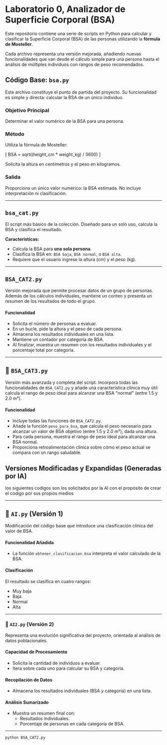 # Laboratorio 0, Analizador de Superficie Corporal (BSA)
Este repositorio contiene una serie de scripts en Python para calcular y clasificar la Superficie Corporal (BSA) de las personas utilizando la **fórmula de Mosteller**.

Cada archivo representa una versión mejorada, añadiendo nuevas funcionalidades que van desde el cálculo simple para una persona hasta el análisis de múltiples individuos con rangos de peso recomendados.

## Código Base: `bsa.py`

Este archivo constituye el punto de partida del proyecto. Su funcionalidad es simple y directa: calcular la BSA de un único individuo.

### Objetivo Principal
Determinar el valor numérico de la BSA para una persona.

### Método
Utiliza la fórmula de Mosteller:

\[
    BSA = sqrt((height_cm * weight_kg) / 3600)
\]

Solicita la altura en centímetros y el peso en kilogramos.

###  Salida
Proporciona un único valor numérico: la BSA estimada. No incluye interpretación ni clasificación.


---

## **`bsa_cat.py`**
El script más básico de la colección. Diseñado para un solo uso, calcula la BSA y clasifica el resultado.

**Características:**
* Calcula la BSA para **una sola persona**.
* Clasifica la BSA en: `BSA baja`, `BSA normal`, o `BSA alta`.
* Requiere que el usuario ingrese la altura (cm) y el peso (kg).

---

## `BSA_CAT2.py`

Versión mejorada que permite procesar datos de un grupo de personas. Además de los cálculos individuales, mantiene un conteo y presenta un resumen de los resultados de todo el grupo.

#### Funcionalidad
- Solicita el número de personas a evaluar.
- En un bucle, pide la altura y el peso de cada persona.
- Almacena los resultados individuales en una lista.
- Mantiene un contador por categoría de BSA.
- Al finalizar, muestra un resumen con los resultados individuales y el porcentaje total por categoría.

---

## 🔹 `BSA_CAT3.py`

Versión más avanzada y completa del script. Incorpora todas las funcionalidades de `BSA_CAT2.py` y añade una característica clínica muy útil: calcula el rango de peso ideal para alcanzar una BSA "normal" (entre 1.5 y 2.0 m²).

#### Funcionalidad
- Incluye todas las funciones de `BSA_CAT2.py`.
- Añade la función `peso_para_bsa`, que calcula el peso necesario para alcanzar un valor de BSA objetivo (entre 1.5 y 2.0 m²), dada una altura.
- Para cada persona, muestra el rango de peso ideal para alcanzar una BSA normal.
- Proporciona retroalimentación clínica sobre cómo el peso actual se compara con un rango saludable.

##  Versiones Modificadas y Expandidas (Generadas por IA)

los siguientes codigos son los solicitados por la AI con el propósito de crear el codigo por sus propios medios

---

## 🔹 `AI.py` (Versión 1)

Modificación del código base que introduce una clasificación clínica del valor de BSA.

#### Funcionalidad Añadida
- La función `obtener_clasificacion_bsa` interpreta el valor calculado de la BSA.

####  Clasificación
El resultado se clasifica en cuatro rangos:
- Muy baja
- Baja
- Normal
- Alta

---

### 🔹 `AI2.py` (Versión 2)

Representa una evolución significativa del proyecto, orientada al análisis de datos poblacionales.

####  Capacidad de Procesamiento
- Solicita la cantidad de individuos a evaluar.
- Itera sobre cada uno para calcular su BSA y categoría.

####  Recopilación de Datos
- Almacena los resultados individuales (BSA y categoría) en una lista.

####  Análisis Sumarizado
- Muestra un resumen final con:
  - Resultados individuales.
  - Porcentaje de personas en cada categoría de BSA.

---


```bash
python BSA_CAT2.py
